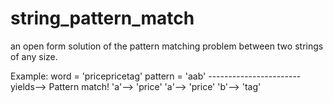 # string_pattern_match
an open form solution of the pattern matching problem between two strings of any size.


Example: 
       word = 'pricepricetag'
        pattern = 'aab'
       -----------------------
  yields--> Pattern match!
            'a'--> 'price'
            'a'--> 'price'
            'b'--> 'tag'
